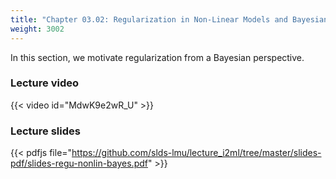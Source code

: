 ```yaml
---
title: "Chapter 03.02: Regularization in Non-Linear Models and Bayesian Priors"
weight: 3002
---
```

In this section, we motivate regularization from a Bayesian perspective.

<!--more-->

### Lecture video

{{< video id="MdwK9e2wR_U" >}}

### Lecture slides

{{< pdfjs file="https://github.com/slds-lmu/lecture_i2ml/tree/master/slides-pdf/slides-regu-nonlin-bayes.pdf" >}}